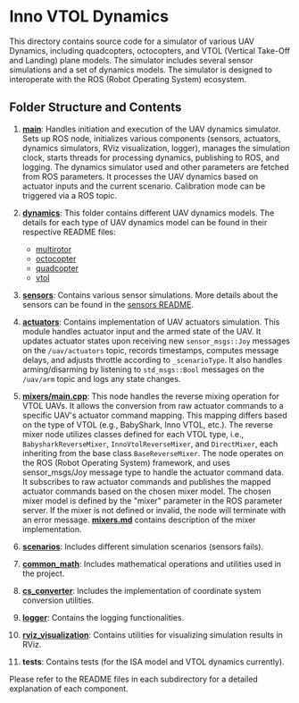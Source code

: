 # Inno VTOL Dynamics

This directory contains source code for a simulator of various UAV Dynamics, including quadcopters, octocopters, and VTOL (Vertical Take-Off and Landing) plane models. The simulator includes several sensor simulations and a set of dynamics models. The simulator is designed to interoperate with the ROS (Robot Operating System) ecosystem.

## Folder Structure and Contents

1. **[main](./main.hpp)**: Handles initiation and execution of the UAV dynamics simulator. Sets up ROS node, initializes various components (sensors, actuators, dynamics simulators, RViz visualization, logger), manages the simulation clock, starts threads for processing dynamics, publishing to ROS, and logging. The dynamics simulator used and other parameters are fetched from ROS parameters. It processes the UAV dynamics based on actuator inputs and the current scenario. Calibration mode can be triggered via a ROS topic.

2. **[dynamics](./dynamics/README.md)**: This folder contains different UAV dynamics models. The details for each type of UAV dynamics model can be found in their respective README files:
   - [multirotor](./dynamics/multirotor/README.md)
   - [octocopter](./dynamics/octocopter/README.md)
   - [quadcopter](./dynamics/quadcopter/README.md)
   - [vtol](./dynamics/vtol/README.md)

3. **[sensors](./sensors/README.md)**: Contains various sensor simulations. More details about the sensors can be found in the [sensors README](./sensors/README.md).

4. **[actuators](./actuators.hpp)**: Contains implementation of UAV actuators simulation. This module handles actuator input and the armed state of the UAV. It updates actuator states upon receiving new `sensor_msgs::Joy` messages on the `/uav/actuators` topic, records timestamps, computes message delays, and adjusts throttle according to `_scenarioType`. It also handles arming/disarming by listening to `std_msgs::Bool` messages on the `/uav/arm` topic and logs any state changes.

5. **[mixers/main.cpp](mixers/main.cpp)**: This node handles the reverse mixing operation for VTOL UAVs. It allows the conversion from raw actuator commands to a specific UAV's actuator command mapping. This mapping differs based on the type of VTOL (e.g., BabyShark, Inno VTOL, etc.). The reverse mixer node utilizes classes defined for each VTOL type, i.e., `BabysharkReverseMixer`, `InnoVtolReverseMixer`, and `DirectMixer`, each inheriting from the base class `BaseReverseMixer`. The node operates on the ROS (Robot Operating System) framework, and uses sensor_msgs/Joy message type to handle the actuator command data. It subscribes to raw actuator commands and publishes the mapped actuator commands based on the chosen mixer model. The chosen mixer model is defined by the "mixer" parameter in the ROS parameter server. If the mixer is not defined or invalid, the node will terminate with an error message. [**mixers.md**](./mixers.md) contains description of the mixer implementation.

6. **[scenarios](./scenarios.hpp)**: Includes different simulation scenarios (sensors fails).

7. **[common_math](./common_math.hpp)**: Includes mathematical operations and utilities used in the project.

8. **[cs_converter](./cs_converter.hpp)**: Includes the implementation of coordinate system conversion utilities.

9. **[logger](./logger.hpp)**: Contains the logging functionalities.

10. **[rviz_visualization](./rviz_visualization.hpp)**: Contains utilities for visualizing simulation results in RViz.

11.  **tests**: Contains tests (for the ISA model and VTOL dynamics currently).

Please refer to the README files in each subdirectory for a detailed explanation of each component.